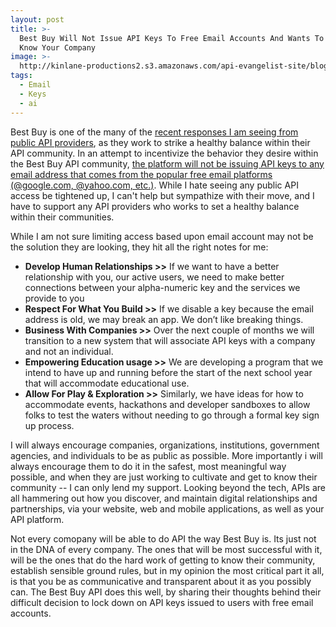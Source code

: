 ```yaml
---
layout: post
title: >-
  Best Buy Will Not Issue API Keys To Free Email Accounts And Wants To Get To
  Know Your Company
image: >-
  http://kinlane-productions2.s3.amazonaws.com/api-evangelist-site/blog/best-buy-developer.png
tags:
  - Email
  - Keys
  - ai
---
```

Best Buy is one of the many of the [recent responses I am seeing from public API providers](http://apievangelist.com/2016/03/22/i-am-hearing-a-lot-more-talk-about-restricting-free-and-freemium-tiers-of-api-access/), as they work to strike a healthy balance within their API community. In an attempt to incentivize the behavior they desire within the Best Buy API community, [the platform will not be issuing API keys to any email address that comes from the popular free email platforms (@google.com, @yahoo.com, etc.)](https://medium.com/best-buy-developers/announcing-a-change-to-best-buy-s-api-access-b09afc4bc27a#.ww9g0ojhy). While I hate seeing any public API access be tightened up, I can't help but sympathize with their move, and I have to support any API providers who works to set a healthy balance within their communities.

While I am not sure limiting access based upon email account may not be the solution they are looking, they hit all the right notes for me:

*   **Develop Human Relationships >>** If we want to have a better relationship with you, our active users, we need to make better connections between your alpha-numeric key and the services we provide to you
*   **Respect For What You Build >>** If we disable a key because the email address is old, we may break an app. We don’t like breaking things.
*   **Business With Companies >>** Over the next couple of months we will transition to a new system that will associate API keys with a company and not an individual.
*   **Empowering Education usage >>** We are developing a program that we intend to have up and running before the start of the next school year that will accommodate educational use. 
*   **Allow For Play & Exploration >>** Similarly, we have ideas for how to accommodate events, hackathons and developer sandboxes to allow folks to test the waters without needing to go through a formal key sign up process.

I will always encourage companies, organizations, institutions, government agencies, and individuals to be as public as possible. More importantly i will always encourage them to do it in the safest, most meaningful way possible, and when they are just working to cultivate and get to know their community -- I can only lend my support. Looking beyond the tech, APIs are all hammering out how you discover, and maintain digital relationships and partnerships, via your website, web and mobile applications, as well as your API platform.

Not every comopany will be able to do API the way Best Buy is. Its just not in the DNA of every company. The ones that will be most successful with it, will be the ones that do the hard work of getting to know their community, establish sensible ground rules, but in my opinion the most critical part it all, is that you be as communicative and transparent about it as you possibly can. The Best Buy API does this well, by sharing their thoughts behind their difficult decision to lock down on API keys issued to users with free email accounts.